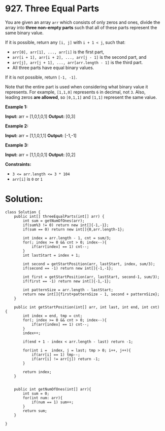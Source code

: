 # 927. Three Equal Parts
You are given an array  `arr`  which consists of only zeros and ones, divide the array into  **three non-empty parts**  such that all of these parts represent the same binary value.

If it is possible, return any  `[i, j]`  with  `i + 1 < j`, such that:

-   `arr[0], arr[1], ..., arr[i]`  is the first part,
-   `arr[i + 1], arr[i + 2], ..., arr[j - 1]`  is the second part, and
-   `arr[j], arr[j + 1], ..., arr[arr.length - 1]`  is the third part.
-   All three parts have equal binary values.

If it is not possible, return  `[-1, -1]`.

Note that the entire part is used when considering what binary value it represents. For example,  `[1,1,0]`  represents  `6`  in decimal, not  `3`. Also, leading zeros  **are allowed**, so  `[0,1,1]`  and  `[1,1]`  represent the same value.

**Example 1:**

**Input:** arr = [1,0,1,0,1]
**Output:** [0,3]

**Example 2:**

**Input:** arr = [1,1,0,1,1]
**Output:** [-1,-1]

**Example 3:**

**Input:** arr = [1,1,0,0,1]
**Output:** [0,2]

**Constraints:**

-   `3 <= arr.length <= 3 * 104`
-   `arr[i]`  is  `0`  or  `1`

# Solution:
```
class Solution {
    public int[] threeEqualParts(int[] arr) {
        int sum = getNumOfOnes(arr);
        if(sum%3 != 0) return new int[]{-1,-1};
        if(sum == 0) return new int[]{0,arr.length-1};
        
        int index = arr.length - 1, cnt = sum/3;
        for(; index >= 0 && cnt > 0; index--){
            if(arr[index] == 1) cnt--;
        }
        int lastStart = index + 1;
        
        int second = getStartPosition(arr, lastStart, index, sum/3);
        if(second == -1) return new int[]{-1,-1};
        
        int first = getStartPosition(arr, lastStart, second-1, sum/3);
        if(first == -1) return new int[]{-1,-1};
        
        int patternSize = arr.length - lastStart;
        return new int[]{first+patternSize - 1, second + patternSize};
    }
    
    public int getStartPosition(int[] arr, int last, int end, int cnt){
        int index = end, tmp = cnt;
        for(; index >= 0 && cnt > 0; index--){
            if(arr[index] == 1) cnt--;
        }
        index++;
        
        if(end + 1 - index < arr.length - last) return -1;
        
        for(int i =  index, j = last; tmp > 0; i++, j++){
            if(arr[i] == 1) tmp--;
            if(arr[i] != arr[j]) return -1;
        }
        
        return index;
    }
    
    
    public int getNumOfOnes(int[] arr){
        int sum = 0;
        for(int num: arr){
            if(num == 1) sum++;
        }
        return sum;
    }
    
}
```